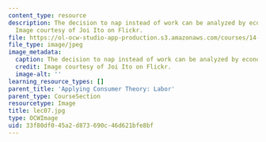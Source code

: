 ```yaml
---
content_type: resource
description: The decision to nap instead of work can be analyzed by economic tools.
  Image courtesy of Joi Ito on Flickr.
file: https://ol-ocw-studio-app-production.s3.amazonaws.com/courses/14-01sc-principles-of-microeconomics-fall-2011/33f80df045a2d873690c46d621bfe8bf_lec07.jpg
file_type: image/jpeg
image_metadata:
  caption: The decision to nap instead of work can be analyzed by economic tools.
  credit: Image courtesy of Joi Ito on Flickr.
  image-alt: ''
learning_resource_types: []
parent_title: 'Applying Consumer Theory: Labor'
parent_type: CourseSection
resourcetype: Image
title: lec07.jpg
type: OCWImage
uid: 33f80df0-45a2-d873-690c-46d621bfe8bf
---
```

